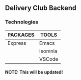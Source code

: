 ## Delivery Club Backend

### Technologies
| PACKAGES | TOOLS   |
|----------|---------|
| Express  | Emacs   |
|          | Isomnia |
|          | VSCode  |



#### NOTE: This will be updated! 
